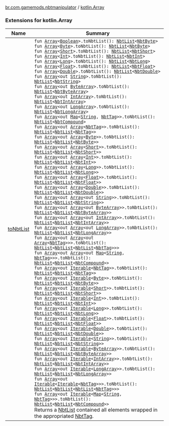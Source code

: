 [br.com.gamemods.nbtmanipulator](../index.md) / [kotlin.Array](./index.md)

### Extensions for kotlin.Array

| Name | Summary |
|---|---|
| [toNbtList](to-nbt-list.md) | `fun `[`Array`](https://kotlinlang.org/api/latest/jvm/stdlib/kotlin/-array/index.html)`<`[`Boolean`](https://kotlinlang.org/api/latest/jvm/stdlib/kotlin/-boolean/index.html)`>.toNbtList(): `[`NbtList`](../-nbt-list/index.md)`<`[`NbtByte`](../-nbt-byte/index.md)`>`<br>`fun `[`Array`](https://kotlinlang.org/api/latest/jvm/stdlib/kotlin/-array/index.html)`<`[`Byte`](https://kotlinlang.org/api/latest/jvm/stdlib/kotlin/-byte/index.html)`>.toNbtList(): `[`NbtList`](../-nbt-list/index.md)`<`[`NbtByte`](../-nbt-byte/index.md)`>`<br>`fun `[`Array`](https://kotlinlang.org/api/latest/jvm/stdlib/kotlin/-array/index.html)`<`[`Short`](https://kotlinlang.org/api/latest/jvm/stdlib/kotlin/-short/index.html)`>.toNbtList(): `[`NbtList`](../-nbt-list/index.md)`<`[`NbtShort`](../-nbt-short/index.md)`>`<br>`fun `[`Array`](https://kotlinlang.org/api/latest/jvm/stdlib/kotlin/-array/index.html)`<`[`Int`](https://kotlinlang.org/api/latest/jvm/stdlib/kotlin/-int/index.html)`>.toNbtList(): `[`NbtList`](../-nbt-list/index.md)`<`[`NbtInt`](../-nbt-int/index.md)`>`<br>`fun `[`Array`](https://kotlinlang.org/api/latest/jvm/stdlib/kotlin/-array/index.html)`<`[`Long`](https://kotlinlang.org/api/latest/jvm/stdlib/kotlin/-long/index.html)`>.toNbtList(): `[`NbtList`](../-nbt-list/index.md)`<`[`NbtLong`](../-nbt-long/index.md)`>`<br>`fun `[`Array`](https://kotlinlang.org/api/latest/jvm/stdlib/kotlin/-array/index.html)`<`[`Float`](https://kotlinlang.org/api/latest/jvm/stdlib/kotlin/-float/index.html)`>.toNbtList(): `[`NbtList`](../-nbt-list/index.md)`<`[`NbtFloat`](../-nbt-float/index.md)`>`<br>`fun `[`Array`](https://kotlinlang.org/api/latest/jvm/stdlib/kotlin/-array/index.html)`<`[`Double`](https://kotlinlang.org/api/latest/jvm/stdlib/kotlin/-double/index.html)`>.toNbtList(): `[`NbtList`](../-nbt-list/index.md)`<`[`NbtDouble`](../-nbt-double/index.md)`>`<br>`fun `[`Array`](https://kotlinlang.org/api/latest/jvm/stdlib/kotlin/-array/index.html)`<out `[`String`](https://kotlinlang.org/api/latest/jvm/stdlib/kotlin/-string/index.html)`>.toNbtList(): `[`NbtList`](../-nbt-list/index.md)`<`[`NbtString`](../-nbt-string/index.md)`>`<br>`fun `[`Array`](https://kotlinlang.org/api/latest/jvm/stdlib/kotlin/-array/index.html)`<out `[`ByteArray`](https://kotlinlang.org/api/latest/jvm/stdlib/kotlin/-byte-array/index.html)`>.toNbtList(): `[`NbtList`](../-nbt-list/index.md)`<`[`NbtByteArray`](../-nbt-byte-array/index.md)`>`<br>`fun `[`Array`](https://kotlinlang.org/api/latest/jvm/stdlib/kotlin/-array/index.html)`<out `[`IntArray`](https://kotlinlang.org/api/latest/jvm/stdlib/kotlin/-int-array/index.html)`>.toNbtList(): `[`NbtList`](../-nbt-list/index.md)`<`[`NbtIntArray`](../-nbt-int-array/index.md)`>`<br>`fun `[`Array`](https://kotlinlang.org/api/latest/jvm/stdlib/kotlin/-array/index.html)`<out `[`LongArray`](https://kotlinlang.org/api/latest/jvm/stdlib/kotlin/-long-array/index.html)`>.toNbtList(): `[`NbtList`](../-nbt-list/index.md)`<`[`NbtLongArray`](../-nbt-long-array/index.md)`>`<br>`fun `[`Array`](https://kotlinlang.org/api/latest/jvm/stdlib/kotlin/-array/index.html)`<out `[`Map`](https://kotlinlang.org/api/latest/jvm/stdlib/kotlin.collections/-map/index.html)`<`[`String`](https://kotlinlang.org/api/latest/jvm/stdlib/kotlin/-string/index.html)`, `[`NbtTag`](../-nbt-tag/index.md)`>>.toNbtList(): `[`NbtList`](../-nbt-list/index.md)`<`[`NbtCompound`](../-nbt-compound/index.md)`>`<br>`fun `[`Array`](https://kotlinlang.org/api/latest/jvm/stdlib/kotlin/-array/index.html)`<out `[`Array`](https://kotlinlang.org/api/latest/jvm/stdlib/kotlin/-array/index.html)`<`[`NbtTag`](../-nbt-tag/index.md)`>>.toNbtList(): `[`NbtList`](../-nbt-list/index.md)`<`[`NbtList`](../-nbt-list/index.md)`<`[`NbtTag`](../-nbt-tag/index.md)`>>`<br>`fun `[`Array`](https://kotlinlang.org/api/latest/jvm/stdlib/kotlin/-array/index.html)`<out `[`Array`](https://kotlinlang.org/api/latest/jvm/stdlib/kotlin/-array/index.html)`<`[`Byte`](https://kotlinlang.org/api/latest/jvm/stdlib/kotlin/-byte/index.html)`>>.toNbtList(): `[`NbtList`](../-nbt-list/index.md)`<`[`NbtList`](../-nbt-list/index.md)`<`[`NbtByte`](../-nbt-byte/index.md)`>>`<br>`fun `[`Array`](https://kotlinlang.org/api/latest/jvm/stdlib/kotlin/-array/index.html)`<out `[`Array`](https://kotlinlang.org/api/latest/jvm/stdlib/kotlin/-array/index.html)`<`[`Short`](https://kotlinlang.org/api/latest/jvm/stdlib/kotlin/-short/index.html)`>>.toNbtList(): `[`NbtList`](../-nbt-list/index.md)`<`[`NbtList`](../-nbt-list/index.md)`<`[`NbtShort`](../-nbt-short/index.md)`>>`<br>`fun `[`Array`](https://kotlinlang.org/api/latest/jvm/stdlib/kotlin/-array/index.html)`<out `[`Array`](https://kotlinlang.org/api/latest/jvm/stdlib/kotlin/-array/index.html)`<`[`Int`](https://kotlinlang.org/api/latest/jvm/stdlib/kotlin/-int/index.html)`>>.toNbtList(): `[`NbtList`](../-nbt-list/index.md)`<`[`NbtList`](../-nbt-list/index.md)`<`[`NbtInt`](../-nbt-int/index.md)`>>`<br>`fun `[`Array`](https://kotlinlang.org/api/latest/jvm/stdlib/kotlin/-array/index.html)`<out `[`Array`](https://kotlinlang.org/api/latest/jvm/stdlib/kotlin/-array/index.html)`<`[`Long`](https://kotlinlang.org/api/latest/jvm/stdlib/kotlin/-long/index.html)`>>.toNbtList(): `[`NbtList`](../-nbt-list/index.md)`<`[`NbtList`](../-nbt-list/index.md)`<`[`NbtLong`](../-nbt-long/index.md)`>>`<br>`fun `[`Array`](https://kotlinlang.org/api/latest/jvm/stdlib/kotlin/-array/index.html)`<out `[`Array`](https://kotlinlang.org/api/latest/jvm/stdlib/kotlin/-array/index.html)`<`[`Float`](https://kotlinlang.org/api/latest/jvm/stdlib/kotlin/-float/index.html)`>>.toNbtList(): `[`NbtList`](../-nbt-list/index.md)`<`[`NbtList`](../-nbt-list/index.md)`<`[`NbtFloat`](../-nbt-float/index.md)`>>`<br>`fun `[`Array`](https://kotlinlang.org/api/latest/jvm/stdlib/kotlin/-array/index.html)`<out `[`Array`](https://kotlinlang.org/api/latest/jvm/stdlib/kotlin/-array/index.html)`<`[`Double`](https://kotlinlang.org/api/latest/jvm/stdlib/kotlin/-double/index.html)`>>.toNbtList(): `[`NbtList`](../-nbt-list/index.md)`<`[`NbtList`](../-nbt-list/index.md)`<`[`NbtDouble`](../-nbt-double/index.md)`>>`<br>`fun `[`Array`](https://kotlinlang.org/api/latest/jvm/stdlib/kotlin/-array/index.html)`<out `[`Array`](https://kotlinlang.org/api/latest/jvm/stdlib/kotlin/-array/index.html)`<out `[`String`](https://kotlinlang.org/api/latest/jvm/stdlib/kotlin/-string/index.html)`>>.toNbtList(): `[`NbtList`](../-nbt-list/index.md)`<`[`NbtList`](../-nbt-list/index.md)`<`[`NbtString`](../-nbt-string/index.md)`>>`<br>`fun `[`Array`](https://kotlinlang.org/api/latest/jvm/stdlib/kotlin/-array/index.html)`<out `[`Array`](https://kotlinlang.org/api/latest/jvm/stdlib/kotlin/-array/index.html)`<out `[`ByteArray`](https://kotlinlang.org/api/latest/jvm/stdlib/kotlin/-byte-array/index.html)`>>.toNbtList(): `[`NbtList`](../-nbt-list/index.md)`<`[`NbtList`](../-nbt-list/index.md)`<`[`NbtByteArray`](../-nbt-byte-array/index.md)`>>`<br>`fun `[`Array`](https://kotlinlang.org/api/latest/jvm/stdlib/kotlin/-array/index.html)`<out `[`Array`](https://kotlinlang.org/api/latest/jvm/stdlib/kotlin/-array/index.html)`<out `[`IntArray`](https://kotlinlang.org/api/latest/jvm/stdlib/kotlin/-int-array/index.html)`>>.toNbtList(): `[`NbtList`](../-nbt-list/index.md)`<`[`NbtList`](../-nbt-list/index.md)`<`[`NbtIntArray`](../-nbt-int-array/index.md)`>>`<br>`fun `[`Array`](https://kotlinlang.org/api/latest/jvm/stdlib/kotlin/-array/index.html)`<out `[`Array`](https://kotlinlang.org/api/latest/jvm/stdlib/kotlin/-array/index.html)`<out `[`LongArray`](https://kotlinlang.org/api/latest/jvm/stdlib/kotlin/-long-array/index.html)`>>.toNbtList(): `[`NbtList`](../-nbt-list/index.md)`<`[`NbtList`](../-nbt-list/index.md)`<`[`NbtLongArray`](../-nbt-long-array/index.md)`>>`<br>`fun `[`Array`](https://kotlinlang.org/api/latest/jvm/stdlib/kotlin/-array/index.html)`<out `[`Array`](https://kotlinlang.org/api/latest/jvm/stdlib/kotlin/-array/index.html)`<out `[`Array`](https://kotlinlang.org/api/latest/jvm/stdlib/kotlin/-array/index.html)`<`[`NbtTag`](../-nbt-tag/index.md)`>>>.toNbtList(): `[`NbtList`](../-nbt-list/index.md)`<`[`NbtList`](../-nbt-list/index.md)`<`[`NbtList`](../-nbt-list/index.md)`<`[`NbtTag`](../-nbt-tag/index.md)`>>>`<br>`fun `[`Array`](https://kotlinlang.org/api/latest/jvm/stdlib/kotlin/-array/index.html)`<out `[`Array`](https://kotlinlang.org/api/latest/jvm/stdlib/kotlin/-array/index.html)`<out `[`Map`](https://kotlinlang.org/api/latest/jvm/stdlib/kotlin.collections/-map/index.html)`<`[`String`](https://kotlinlang.org/api/latest/jvm/stdlib/kotlin/-string/index.html)`, `[`NbtTag`](../-nbt-tag/index.md)`>>>.toNbtList(): `[`NbtList`](../-nbt-list/index.md)`<`[`NbtList`](../-nbt-list/index.md)`<`[`NbtCompound`](../-nbt-compound/index.md)`>>`<br>`fun `[`Array`](https://kotlinlang.org/api/latest/jvm/stdlib/kotlin/-array/index.html)`<out `[`Iterable`](https://kotlinlang.org/api/latest/jvm/stdlib/kotlin.collections/-iterable/index.html)`<`[`NbtTag`](../-nbt-tag/index.md)`>>.toNbtList(): `[`NbtList`](../-nbt-list/index.md)`<`[`NbtList`](../-nbt-list/index.md)`<`[`NbtTag`](../-nbt-tag/index.md)`>>`<br>`fun `[`Array`](https://kotlinlang.org/api/latest/jvm/stdlib/kotlin/-array/index.html)`<out `[`Iterable`](https://kotlinlang.org/api/latest/jvm/stdlib/kotlin.collections/-iterable/index.html)`<`[`Byte`](https://kotlinlang.org/api/latest/jvm/stdlib/kotlin/-byte/index.html)`>>.toNbtList(): `[`NbtList`](../-nbt-list/index.md)`<`[`NbtList`](../-nbt-list/index.md)`<`[`NbtByte`](../-nbt-byte/index.md)`>>`<br>`fun `[`Array`](https://kotlinlang.org/api/latest/jvm/stdlib/kotlin/-array/index.html)`<out `[`Iterable`](https://kotlinlang.org/api/latest/jvm/stdlib/kotlin.collections/-iterable/index.html)`<`[`Short`](https://kotlinlang.org/api/latest/jvm/stdlib/kotlin/-short/index.html)`>>.toNbtList(): `[`NbtList`](../-nbt-list/index.md)`<`[`NbtList`](../-nbt-list/index.md)`<`[`NbtShort`](../-nbt-short/index.md)`>>`<br>`fun `[`Array`](https://kotlinlang.org/api/latest/jvm/stdlib/kotlin/-array/index.html)`<out `[`Iterable`](https://kotlinlang.org/api/latest/jvm/stdlib/kotlin.collections/-iterable/index.html)`<`[`Int`](https://kotlinlang.org/api/latest/jvm/stdlib/kotlin/-int/index.html)`>>.toNbtList(): `[`NbtList`](../-nbt-list/index.md)`<`[`NbtList`](../-nbt-list/index.md)`<`[`NbtInt`](../-nbt-int/index.md)`>>`<br>`fun `[`Array`](https://kotlinlang.org/api/latest/jvm/stdlib/kotlin/-array/index.html)`<out `[`Iterable`](https://kotlinlang.org/api/latest/jvm/stdlib/kotlin.collections/-iterable/index.html)`<`[`Long`](https://kotlinlang.org/api/latest/jvm/stdlib/kotlin/-long/index.html)`>>.toNbtList(): `[`NbtList`](../-nbt-list/index.md)`<`[`NbtList`](../-nbt-list/index.md)`<`[`NbtLong`](../-nbt-long/index.md)`>>`<br>`fun `[`Array`](https://kotlinlang.org/api/latest/jvm/stdlib/kotlin/-array/index.html)`<out `[`Iterable`](https://kotlinlang.org/api/latest/jvm/stdlib/kotlin.collections/-iterable/index.html)`<`[`Float`](https://kotlinlang.org/api/latest/jvm/stdlib/kotlin/-float/index.html)`>>.toNbtList(): `[`NbtList`](../-nbt-list/index.md)`<`[`NbtList`](../-nbt-list/index.md)`<`[`NbtFloat`](../-nbt-float/index.md)`>>`<br>`fun `[`Array`](https://kotlinlang.org/api/latest/jvm/stdlib/kotlin/-array/index.html)`<out `[`Iterable`](https://kotlinlang.org/api/latest/jvm/stdlib/kotlin.collections/-iterable/index.html)`<`[`Double`](https://kotlinlang.org/api/latest/jvm/stdlib/kotlin/-double/index.html)`>>.toNbtList(): `[`NbtList`](../-nbt-list/index.md)`<`[`NbtList`](../-nbt-list/index.md)`<`[`NbtDouble`](../-nbt-double/index.md)`>>`<br>`fun `[`Array`](https://kotlinlang.org/api/latest/jvm/stdlib/kotlin/-array/index.html)`<out `[`Iterable`](https://kotlinlang.org/api/latest/jvm/stdlib/kotlin.collections/-iterable/index.html)`<`[`String`](https://kotlinlang.org/api/latest/jvm/stdlib/kotlin/-string/index.html)`>>.toNbtList(): `[`NbtList`](../-nbt-list/index.md)`<`[`NbtList`](../-nbt-list/index.md)`<`[`NbtString`](../-nbt-string/index.md)`>>`<br>`fun `[`Array`](https://kotlinlang.org/api/latest/jvm/stdlib/kotlin/-array/index.html)`<out `[`Iterable`](https://kotlinlang.org/api/latest/jvm/stdlib/kotlin.collections/-iterable/index.html)`<`[`ByteArray`](https://kotlinlang.org/api/latest/jvm/stdlib/kotlin/-byte-array/index.html)`>>.toNbtList(): `[`NbtList`](../-nbt-list/index.md)`<`[`NbtList`](../-nbt-list/index.md)`<`[`NbtByteArray`](../-nbt-byte-array/index.md)`>>`<br>`fun `[`Array`](https://kotlinlang.org/api/latest/jvm/stdlib/kotlin/-array/index.html)`<out `[`Iterable`](https://kotlinlang.org/api/latest/jvm/stdlib/kotlin.collections/-iterable/index.html)`<`[`IntArray`](https://kotlinlang.org/api/latest/jvm/stdlib/kotlin/-int-array/index.html)`>>.toNbtList(): `[`NbtList`](../-nbt-list/index.md)`<`[`NbtList`](../-nbt-list/index.md)`<`[`NbtIntArray`](../-nbt-int-array/index.md)`>>`<br>`fun `[`Array`](https://kotlinlang.org/api/latest/jvm/stdlib/kotlin/-array/index.html)`<out `[`Iterable`](https://kotlinlang.org/api/latest/jvm/stdlib/kotlin.collections/-iterable/index.html)`<`[`LongArray`](https://kotlinlang.org/api/latest/jvm/stdlib/kotlin/-long-array/index.html)`>>.toNbtList(): `[`NbtList`](../-nbt-list/index.md)`<`[`NbtList`](../-nbt-list/index.md)`<`[`NbtLongArray`](../-nbt-long-array/index.md)`>>`<br>`fun `[`Array`](https://kotlinlang.org/api/latest/jvm/stdlib/kotlin/-array/index.html)`<out `[`Iterable`](https://kotlinlang.org/api/latest/jvm/stdlib/kotlin.collections/-iterable/index.html)`<`[`Iterable`](https://kotlinlang.org/api/latest/jvm/stdlib/kotlin.collections/-iterable/index.html)`<`[`NbtTag`](../-nbt-tag/index.md)`>>>.toNbtList(): `[`NbtList`](../-nbt-list/index.md)`<`[`NbtList`](../-nbt-list/index.md)`<`[`NbtList`](../-nbt-list/index.md)`<`[`NbtTag`](../-nbt-tag/index.md)`>>>`<br>`fun `[`Array`](https://kotlinlang.org/api/latest/jvm/stdlib/kotlin/-array/index.html)`<out `[`Iterable`](https://kotlinlang.org/api/latest/jvm/stdlib/kotlin.collections/-iterable/index.html)`<`[`Map`](https://kotlinlang.org/api/latest/jvm/stdlib/kotlin.collections/-map/index.html)`<`[`String`](https://kotlinlang.org/api/latest/jvm/stdlib/kotlin/-string/index.html)`, `[`NbtTag`](../-nbt-tag/index.md)`>>>.toNbtList(): `[`NbtList`](../-nbt-list/index.md)`<`[`NbtList`](../-nbt-list/index.md)`<`[`NbtCompound`](../-nbt-compound/index.md)`>>`<br>Returns a [NbtList](../-nbt-list/index.md) contained all elements wrapped in the appropriated [NbtTag](../-nbt-tag/index.md). |
